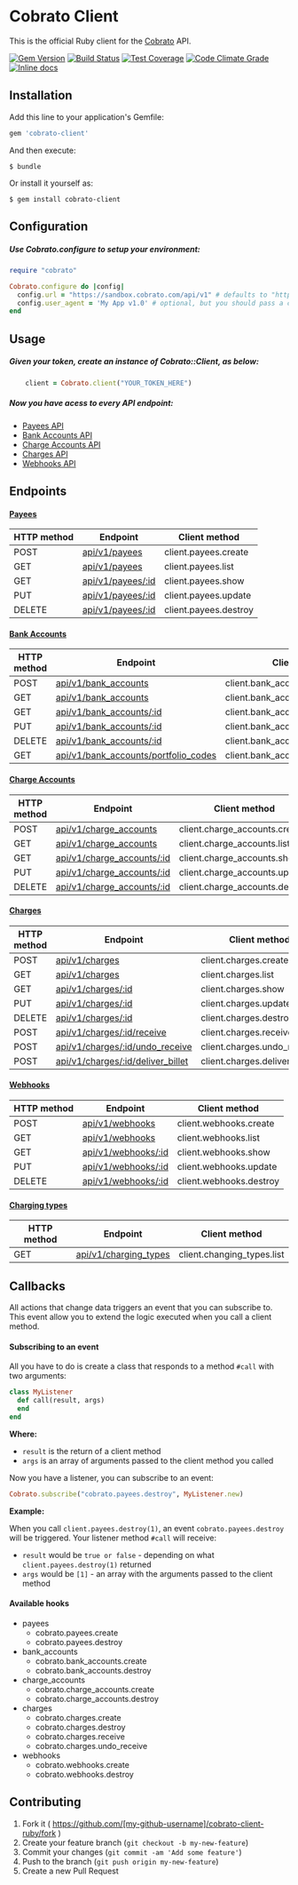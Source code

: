 # Cobrato Client

This is the official Ruby client for the [Cobrato](https://app.cobrato.com) API.

[![Gem Version](https://badge.fury.io/rb/cobrato-client.png)](https://rubygems.org/gems/cobrato-client)
[![Build Status](https://api.travis-ci.org/myfreecomm/cobrato-client-ruby.svg?branch=master)](https://travis-ci.org/myfreecomm/cobrato-client-ruby)
[![Test Coverage](https://codeclimate.com/github/myfreecomm/cobrato-client-ruby/badges/coverage.svg)](https://codeclimate.com/github/myfreecomm/cobrato-client-ruby/coverage)
[![Code Climate Grade](https://codeclimate.com/github/myfreecomm/cobrato-client-ruby/badges/gpa.svg)](https://codeclimate.com/github/myfreecomm/cobrato-client-ruby)
[![Inline docs](http://inch-ci.org/github/myfreecomm/cobrato-client-ruby.svg?branch=master)](http://inch-ci.org/github/myfreecomm/cobrato-client-ruby)

## Installation

Add this line to your application's Gemfile:

```ruby
gem 'cobrato-client'
```

And then execute:

    $ bundle

Or install it yourself as:

    $ gem install cobrato-client

## Configuration

##### Use Cobrato.configure to setup your environment:

```ruby
require "cobrato"

Cobrato.configure do |config|
  config.url = "https://sandbox.cobrato.com/api/v1" # defaults to "https://app.cobrato.com.br/api/v1"
  config.user_agent = 'My App v1.0' # optional, but you should pass a custom user-agent identifying your app
end
```

## Usage

##### Given your token, create an instance of Cobrato::Client, as below:

```ruby
    client = Cobrato.client("YOUR_TOKEN_HERE")
```

##### Now you have acess to every API endpoint:

* [Payees API](http://myfreecomm.github.io/cobrato/api/v1/payees/index.html#index)
* [Bank Accounts API](http://myfreecomm.github.io/cobrato/api/v1/bank_accounts/index.html#index)
* [Charge Accounts API](http://myfreecomm.github.io/cobrato/api/v1/charge_accounts/index.html#index)
* [Charges API](http://myfreecomm.github.io/cobrato/api/v1/charges/index.html#index)
* [Webhooks API](http://myfreecomm.github.io/cobrato/api/v1/webhooks/index.html#index)

## Endpoints

#### [Payees](http://myfreecomm.github.io/cobrato/api/v1/payees/index.html#index)

| HTTP method | Endpoint                                                                                 | Client method         |
| ----------- | ---------------------------------------------------------------------------------------- | --------------------- |
| POST        | [api/v1/payees](http://myfreecomm.github.io/cobrato/api/v1/payees/index.html#create)     | client.payees.create  |
| GET         | [api/v1/payees](http://myfreecomm.github.io/cobrato/api/v1/payees/index.html#list)       | client.payees.list    |
| GET         | [api/v1/payees/:id](http://myfreecomm.github.io/cobrato/api/v1/payees/index.html#show)   | client.payees.show    |
| PUT         | [api/v1/payees/:id](http://myfreecomm.github.io/cobrato/api/v1/payees/index.html#update) | client.payees.update  |
| DELETE      | [api/v1/payees/:id](http://myfreecomm.github.io/cobrato/api/v1/payees/index.html#delete) | client.payees.destroy |

#### [Bank Accounts](http://myfreecomm.github.io/cobrato/api/v1/bank_accounts/index.html#index)

| HTTP method | Endpoint                                                                                                                    | Client method                       |
| ----------- | --------------------------------------------------------------------------------------------------------------------------- | ----------------------------------- |
| POST        | [api/v1/bank_accounts](http://myfreecomm.github.io/cobrato/api/v1/bank_accounts/index.html#create)                          | client.bank_accounts.create         |
| GET         | [api/v1/bank_accounts](http://myfreecomm.github.io/cobrato/api/v1/bank_accounts/index.html#list)                            | client.bank_accounts.list           |
| GET         | [api/v1/bank_accounts/:id](http://myfreecomm.github.io/cobrato/api/v1/bank_accounts/index.html#show)                        | client.bank_accounts.show           |
| PUT         | [api/v1/bank_accounts/:id](http://myfreecomm.github.io/cobrato/api/v1/bank_accounts/index.html#update)                      | client.bank_accounts.update         |
| DELETE      | [api/v1/bank_accounts/:id](http://myfreecomm.github.io/cobrato/api/v1/bank_accounts/index.html#delete)                      | client.bank_accounts.destroy        |
| GET         | [api/v1/bank_accounts/portfolio_codes](http://myfreecomm.github.io/cobrato/api/v1/bank_accounts/index.html#portfolio_codes) | client.bank_accounts.portfolio_codes |

#### [Charge Accounts](http://myfreecomm.github.io/cobrato/api/v1/charge_accounts/index.html#index)

| HTTP method | Endpoint                                                                                                   | Client method                  |
| ----------- | ---------------------------------------------------------------------------------------------------------- | ------------------------------ |
| POST        | [api/v1/charge_accounts](http://myfreecomm.github.io/cobrato/api/v1/charge_accounts/index.html#create)     | client.charge_accounts.create  |
| GET         | [api/v1/charge_accounts](http://myfreecomm.github.io/cobrato/api/v1/charge_accounts/index.html#list)       | client.charge_accounts.list    |
| GET         | [api/v1/charge_accounts/:id](http://myfreecomm.github.io/cobrato/api/v1/charge_accounts/index.html#show)   | client.charge_accounts.show    |
| PUT         | [api/v1/charge_accounts/:id](http://myfreecomm.github.io/cobrato/api/v1/charge_accounts/index.html#update) | client.charge_accounts.update  |
| DELETE      | [api/v1/charge_accounts/:id](http://myfreecomm.github.io/cobrato/api/v1/charge_accounts/index.html#delete) | client.charge_accounts.destroy |

#### [Charges](http://myfreecomm.github.io/cobrato/api/v1/charges/index.html#index)

| HTTP method | Endpoint                                                                                                          | Client method                 |
| ----------- | ----------------------------------------------------------------------------------------------------------------- | ----------------------------- |
| POST        | [api/v1/charges](http://myfreecomm.github.io/cobrato/api/v1/charges/index.html#create)                            | client.charges.create         |
| GET         | [api/v1/charges](http://myfreecomm.github.io/cobrato/api/v1/charges/index.html#list)                              | client.charges.list           |
| GET         | [api/v1/charges/:id](http://myfreecomm.github.io/cobrato/api/v1/charges/index.html#show)                          | client.charges.show           |
| PUT         | [api/v1/charges/:id](http://myfreecomm.github.io/cobrato/api/v1/charges/index.html#update)                        | client.charges.update         |
| DELETE      | [api/v1/charges/:id](http://myfreecomm.github.io/cobrato/api/v1/charges/index.html#delete)                        | client.charges.destroy        |
| POST        | [api/v1/charges/:id/receive](http://myfreecomm.github.io/cobrato/api/v1/charges/index.html#receive)               | client.charges.receive        |
| POST        | [api/v1/charges/:id/undo_receive](http://myfreecomm.github.io/cobrato/api/v1/charges/index.html#undo_receive)     | client.charges.undo_receive   |
| POST        | [api/v1/charges/:id/deliver_billet](http://myfreecomm.github.io/cobrato/api/v1/charges/index.html#deliver_billet) | client.charges.deliver_billet |

#### [Webhooks](http://myfreecomm.github.io/cobrato/api/v1/webhooks/index.html#index)

| HTTP method | Endpoint                                                                                      | Client method           |
| ----------- | --------------------------------------------------------------------------------------------- | ----------------------- |
| POST        | [api/v1/webhooks](http://myfreecomm.github.io/cobrato//api/v1/webhooks/index.html#create)     | client.webhooks.create  |
| GET         | [api/v1/webhooks](http://myfreecomm.github.io/cobrato//api/v1/webhooks/index.html#list)       | client.webhooks.list    |
| GET         | [api/v1/webhooks/:id](http://myfreecomm.github.io/cobrato//api/v1/webhooks/index.html#show)   | client.webhooks.show    |
| PUT         | [api/v1/webhooks/:id](http://myfreecomm.github.io/cobrato//api/v1/webhooks/index.html#update) | client.webhooks.update  |
| DELETE      | [api/v1/webhooks/:id](http://myfreecomm.github.io/cobrato//api/v1/webhooks/index.html#delete) | client.webhooks.destroy |

#### [Charging types](#todo)

| HTTP method | Endpoint                              | Client method              |
| ----------- | ------------------------------------- | -------------------------- |
| GET         | [api/v1/charging_types](#todo)        | client.changing_types.list |

## Callbacks

All actions that change data triggers an event that you can subscribe to. This event allow you to extend the logic executed when you call a client method.

#### Subscribing to an event

All you have to do is create a class that responds to a method `#call` with two arguments:

```ruby
class MyListener
  def call(result, args)
  end
end
```

**Where:**

* `result` is the return of a client method
* `args` is an array of arguments passed to the client method you called

Now you have a listener, you can subscribe to an event:

```ruby
Cobrato.subscribe("cobrato.payees.destroy", MyListener.new)
```

**Example:**

When you call `client.payees.destroy(1)`, an event `cobrato.payees.destroy` will be triggered. Your listener method `#call` will receive:

* `result` would be `true or false` - depending on what `client.payees.destroy(1)` returned
* `args` would be `[1]` - an array with the arguments passed to the client method

#### Available hooks

* payees
    - cobrato.payees.create
    - cobrato.payees.destroy
* bank_accounts
    - cobrato.bank_accounts.create
    - cobrato.bank_accounts.destroy
* charge_accounts
    - cobrato.charge_accounts.create
    - cobrato.charge_accounts.destroy
* charges
    - cobrato.charges.create
    - cobrato.charges.destroy
    - cobrato.charges.receive
    - cobrato.charges.undo_receive
* webhooks
    - cobrato.webhooks.create
    - cobrato.webhooks.destroy

## Contributing

1. Fork it ( https://github.com/[my-github-username]/cobrato-client-ruby/fork )
2. Create your feature branch (`git checkout -b my-new-feature`)
3. Commit your changes (`git commit -am 'Add some feature'`)
4. Push to the branch (`git push origin my-new-feature`)
5. Create a new Pull Request
